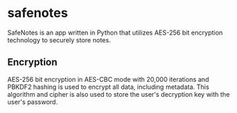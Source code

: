 # safenotes

SafeNotes is an app written in Python that utilizes AES-256 bit encryption technology to securely store notes.

## Encryption

AES-256 bit encryption in AES-CBC mode with 20,000 iterations and PBKDF2 hashing is used to encrypt all data, including metadata. This algorithm and cipher is also used to store the user's decryption key with the user's password.
